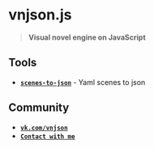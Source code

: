 
# vnjson.js
> __Visual novel engine on JavaScript__




## Tools

  * [__`scenes-to-json`__](https://github.com/vnjson/scenes-to-json) - Yaml scenes to json
 

## Community
* [__`vk.com/vnjson`__](https://vk.com/vnjson)
* [__`Contact with me`__](https://vk.me/vnjson)
